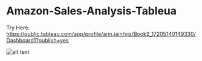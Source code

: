 # Amazon-Sales-Analysis-Tableua

Try Here:
https://public.tableau.com/app/profile/arin.jain/viz/Book2_17205140149330/Dashboard1?publish=yes



![alt text]([http://url/to/img.png](https://github.com/arinjain373/Amazon-Sales-Analysis-Tableua/blob/main/Amazon%20Dashboard.png))
